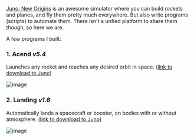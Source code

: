 [Juno: New Origins](simplerockets.com) is an awesome simulator where you can build rockets and planes, and fly them pretty much everywhere.
But also write programs (scripts) to automate them. There isn't a unfied platform to share them though, so here we are.

A few programs I built:

### 1. Acend _v5.4_
Launches any rocket and reaches any desired orbit in space. ([link to download to Juno](https://www.simplerockets.com/c/3b1t88/M-o-o-s-e-v2-_-ascend-v5-4))

![image](https://github.com/leolazou/FlightPrograms-SimpleRockets2/assets/22347352/2a335a55-94da-4456-b0a0-22f85d911abb)


### 2. Landing _v1.6_
Automatically lands a spacecraft or booster, on bodies with or without atmosphere. ([link to download to Juno](https://www.simplerockets.com/c/LZF36n/_-descend-v1-6-program-comes-with-a-booster))

![image](https://github.com/leolazou/FlightPrograms-SimpleRockets2/assets/22347352/1cdf8e51-3051-49e6-801f-fa5c1c430011)
